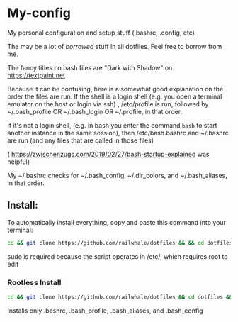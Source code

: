 # My-config
My personal configuration and setup stuff (.bashrc, .config, etc)

The may be a lot of *borrowed* stuff in all dotfiles.
Feel free to borrow from me.

The fancy titles on bash files are "Dark with Shadow" on https://textpaint.net

Because it can be confusing, here is a somewhat good explanation on the order the files are run:
If the shell is a login shell (e.g. you open a terminal emulator on the host or login via ssh) , /etc/profile is run, 
followed by ~/.bash_profile OR ~/.bash_login OR ~/.profile, in that order.

If it's not a login shell, (e.g. in bash you enter the command ```bash``` to start another instance in the same session),
then /etc/bash.bashrc and ~/.bashrc are run (and any files that are called in those files)

( https://zwischenzugs.com/2019/02/27/bash-startup-explained was helpful)

My ~/.bashrc checks for ~/.bash_config, ~/.dir_colors, and ~/.bash_aliases, in that order.


## Install:

To automatically install everything, copy and paste this command into your terminal:
```bash
cd && git clone https://github.com/railwhale/dotfiles && && cd dotfiles && sudo ./install.sh
```
sudo is required because the script operates in /etc/, which requires root to edit

### Rootless Install
```bash
cd && git clone https://github.com/railwhale/dotfiles && cd dotfiles && ./home-install.sh
```
Installs only .bashrc, .bash_profile, .bash_aliases, and .bash_config
